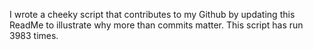 I wrote a cheeky script that contributes to my Github by updating this ReadMe to illustrate why more than commits matter. This script has run 3983 times.
